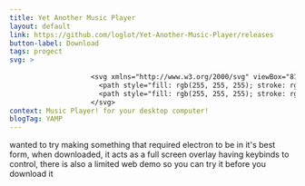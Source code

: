 ```yaml
---
title: Yet Another Music Player
layout: default
link: https://github.com/loglot/Yet-Another-Music-Player/releases
button-label: Download
tags: progect
svg: > 
   
                    <svg xmlns="http://www.w3.org/2000/svg" viewBox="81.7353 103.8516 354.4928 306.3983" width="100px" >
                      <path style="fill: rgb(255, 255, 255); stroke: rgb(255, 255, 255);" d="M 84.818 320.6 C 84.818 320.6 131.688 252.883 162.242 306.346 C 192.795 359.809 162.512 193.247 181.39 178.95 C 181.39 178.95 321.018 145.287 344.865 136.303 C 368.712 127.319 356.31 166.049 336.94 170.531 C 317.569 175.013 202.274 200.862 202.274 200.862 C 202.274 200.862 202.364 299.08 203.877 348.284 C 205.39 397.488 172.977 411.631 138.237 410.146 C 103.496 408.661 71.513 388.19 84.818 320.6 Z"/>
                      <path style="fill: rgb(255, 255, 255); stroke: rgb(255, 255, 255);" d="M 235.562 284.85 C 235.562 284.85 282.433 219.403 312.986 270.596 C 343.539 321.789 313.256 152.126 332.134 143.2 C 332.134 143.2 392.751 114.138 416.598 105.148 C 440.445 96.168 442.496 136.623 423.126 141.105 C 403.755 145.587 353.018 165.112 353.018 165.112 C 353.018 165.112 353.108 263.33 354.621 312.534 C 356.134 361.738 323.721 375.881 288.981 374.396 C 254.24 372.911 222.257 352.44 235.562 284.85 Z"/>
                    </svg> 
context: Music Player! for your desktop computer!
blogTag: YAMP
---
```

wanted to try making something that required electron to be in it's best form, when downloaded, it acts as a full screen overlay having keybinds to control, there is also a limited web demo so you can try it before you download it
